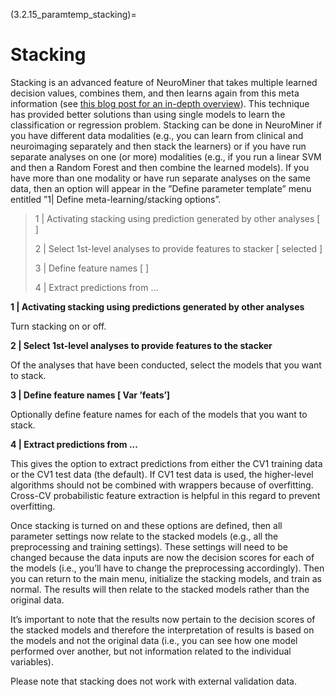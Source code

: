 (3.2.15_paramtemp_stacking)=
# Stacking

Stacking is an advanced feature of NeuroMiner that takes multiple learned decision values, combines them, and then learns again from this meta information (see [this blog post for an in-depth overview](https://machinelearningmastery.com/essence-of-stacking-ensembles-for-machine-learning/)). This technique has provided better solutions than using single models to learn the classification or regression problem. Stacking can be done in NeuroMiner if you have different data modalities (e.g., you can learn from clinical and neuroimaging separately and then stack the learners) or if you have run separate analyses on one (or more) modalities (e.g., if you run a linear SVM and then a Random Forest and then combine the learned models).
If you have more than one modality or have run separate analyses on the same data, then an option will appear in the ”Define parameter template” menu entitled ”1| Define meta-learning/stacking options”.

> 1 | Activating stacking using prediction generated by other analyses [ ]
>
> 2 | Select 1st-level analyses to provide features to stacker [ selected ]
>
> 3 | Define feature names [ ]
>
> 4 | Extract predictions from ...

**1 | Activating stacking using predictions generated by other analyses**

Turn stacking on or off.

**2 | Select 1st-level analyses to provide features to the stacker**

Of the analyses that have been conducted, select the models that you want to stack.

**3 | Define feature names [ Var ’feats’]**

Optionally define feature names for each of the models that you want to stack.

**4 | Extract predictions from ...**

This gives the option to extract predictions from either the CV1 training data or the CV1 test data (the default). If CV1 test data is used, the higher-level algorithms should not be combined with wrappers because of overfitting. Cross-CV probabilistic feature extraction is helpful in this regard to prevent overfitting.

Once stacking is turned on and these options are defined, then all parameter settings now relate to the stacked models (e.g., all the preprocessing and training settings). These settings will need to be changed because the data inputs are now the decision scores for each of the models (i.e., you’ll have to change the preprocessing accordingly). Then you can return to the main menu, initialize the stacking models, and train as normal. The results will then relate to the stacked models rather than the original data.

It’s important to note that the results now pertain to the decision scores of the stacked models and therefore the interpretation of results is based on the models and not the original data (i.e., you can see how one model performed over another, but not information related to the individual variables).

Please note that stacking does not work with external validation data.
